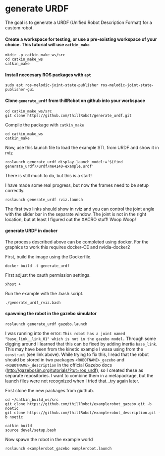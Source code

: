 # generate URDF

The goal is to generate a URDF (Unified Robot Description Format) for a custom robot.

#### Create a workspace for testing, or use a pre-existing workspace of your choice. This tutorial will use `catkin_make`

```
mkdir -p catkin_make_ws/src
cd catkin_make_ws
catkin_make
```

#### Install neccesary ROS packages with `apt` 

```
sudo apt ros-melodic-joint-state-publisher ros-melodic-joint-state-publisher-gui
```

#### Clone `generate_urdf` from thillRobot on github into your workspace

```
cd catkin_make_ws/src
git clone https://github.com/thillRobot/generate_urdf.git
```

Compile the package with `catkin_make`

```
cd catkin_make_ws
catkin_make
```

Now, use this launch file to load the example STL from URDF and show it in rviz

```
roslaunch generate_urdf display.launch model:='$(find generate_urdf)/urdf/me4140-example.urdf'
```

There is still much to do, but this is a start!


I have made some real progress, but now the frames need to be setup correctly. 

```
roslaunch generate_urdf rviz.launch
```

The first two links should show in rviz and you can control the joint angle with the slider bar in the separate window. The joint is not in the right location, but at least I figured out the XACRO stuff! Woop Woop!

#### generate URDF in docker 

The process described above can be completed using docker. For the graphics to work this requires docker-CE and nvidia-docker2 

First, build the image using the Dockerfile.

```
docker build -t generate_urdf
```

First adjust the xauth permission settings.

```
xhost +
```

Run the example with the .bash script. 
```
./generate_urdf_rviz.bash
```




#### spawning the robot in the gazebo simulator

```
roslaunch generate_urdf gazebo.launch
```


I was running into the error: `This robot has a joint named "base_link__link_01" which is not in the gazebo model.` Through some digging around I learned that this can be fixed by adding inertia `base_link`. This may have been from the kinetic example I wasa using from the `construct` (see link above). While trying to fix this, I read that the robot should be stored in two packages `<ROBOTNAME>_gazebo` and `<ROBOTNAME>_description` in the official Gazebo docs (http://gazebosim.org/tutorials/?tut=ros_urdf), so I created these as separate repositories. I want to combine them in a metapackage, but the launch files were not recognized when I tried that...try again later. 

First clone the new packages from giuthub. 

```
cd ~/catkin_build_ws/src
git clone https://github.com/thillRobot/examplerobot_gazebo.git -b noetic
git clone https://github.com/thillRobot/examplerobot_description.git -b noetic

catkin build
source devel/setup.bash
```

Now spawn the robot in the example world

```
roslaunch examplerobot_gazebo eamplerobot.launch
```


